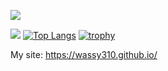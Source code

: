 ![](https://komarev.com/ghpvc/?username=wassy310)

![](http://github-profile-summary-cards.vercel.app/api/cards/stats?username=wassy310&theme=dracula)
[![Top Langs](https://github-readme-stats.vercel.app/api/top-langs/?username=wassy310&layout=compact&hide=CMake&theme=dracula&langs_count=8)](https://github.com/anuraghazra/github-readme-stats)
[![trophy](https://github-profile-trophy.vercel.app/?username=wassy310&theme=doracula&margin-w=15)](https://github.com/ryo-ma/github-profile-trophy)

My site: https://wassy310.github.io/

